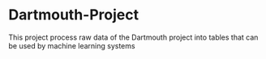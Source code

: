 # Dartmouth-Project
This project process raw data of the Dartmouth project  into tables that can be used by machine learning systems
